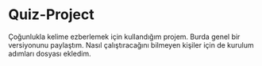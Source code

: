 # Quiz-Project
Çoğunlukla kelime ezberlemek için kullandığım projem.
Burda genel bir versiyonunu paylaştım. 
Nasıl çalıştıracağını bilmeyen kişiler için de kurulum adımları dosyası ekledim.
